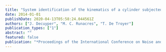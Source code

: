 ```yaml
---
title: "System identification of the kinematics of a cylinder subjected to vortex-induced vibrations"
date: 2014-01-01
publishDate: 2020-04-13T05:58:24.044561Z
authors: ["J. Decuyper", "M. C. Runacres", "T. De Troyer"]
publication_types: ["1"]
abstract: ""
featured: false
publication: "*Proceedings of the International Conference on Noise and Vibration Engineering ISMA 2014*"
---
```


